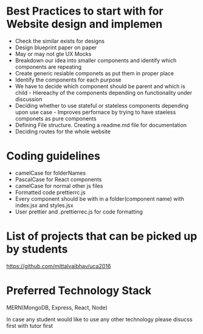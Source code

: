 # Best Practices to start with for Website design and implemen
  - Check the similar exists for designs
  - Design blueprint paper on paper
  - May or may not gte UX Mocks
  - Breakdown our idea into smaller components and identify which components are repeating
  - Create generic resiable componets as put them in proper place
  - Identify the components for each purpose
  - We have to decide which component should be parent and which is child - Hiereachy of the components depending on functionality under discussion
  - Deciding whether to use stateful or stateless components depending upon use case - Improves perfornace by trying to have staeless componets as pure components
  - Defining File structure. Creating a readme.md file for documentation
  - Deciding routes for the whole website
  
# Coding guidelines

  - camelCase for folderNames
  - PascalCase for React components
  - camelCase for normal other js files
  - Formatted code prettierrc.js
  - Every component should be with in a folder(component name) with index.jsx and styles.jsx
  - User prettier and .prettierrec.js for code formatting

# List of projects that can be picked up by students
https://github.com/mittalvaibhav/uca2016

# Preferred Technology Stack
MERN(MongoDB, Express, React, Node)

In case any student would like to use any other technology please disucss first with tutor first
